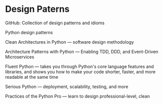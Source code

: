 # Design Paterns

GitHub: Collection of design patterns and idioms

Python design patterns

Clean Architectures in Python — software design methodology

Architecture Patterns with Python — Enabling TDD, DDD, and Event-Driven Microservices


Fluent Python — takes you through Python's core language features and libraries, and shows you how to make your code shorter, faster, and more readable at the same time

Serious Python — deployment, scalability, testing, and more

Practices of the Python Pro — learn to design professional-level, clean
